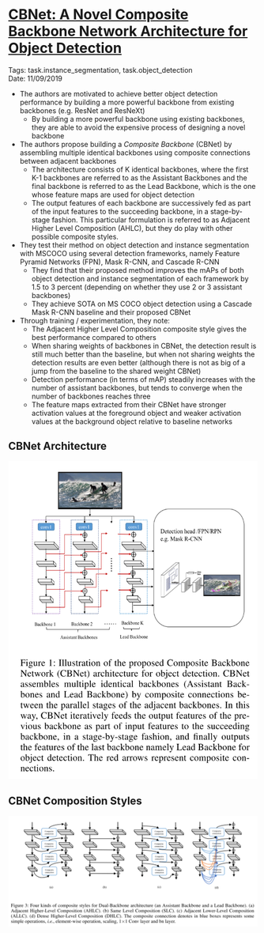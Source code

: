# [CBNet: A Novel Composite Backbone Network Architecture for Object Detection](https://arxiv.org/abs/1909.03625v1)

Tags: task.instance_segmentation, task.object_detection  
Date: 11/09/2019  

- The authors are motivated to achieve better object detection performance by building a more powerful backbone from existing backbones (e.g. ResNet and ResNeXt)
    - By building a more powerful backbone using existing backbones, they are able to avoid the expensive process of designing a novel backbone 
- The authors propose building a *Composite Backbone* (CBNet) by assembling multiple identical backbones using composite connections between adjacent backbones
    - The architecture consists of K identical backbones, where the first K-1 backbones are referred to as the Assistant Backbones and the final backbone is referred to as the Lead Backbone, which is the one whose feature maps are used for object detection
    - The output features of each backbone are successively fed as part of the input features to the succeeding backbone, in a stage-by-stage fashion. This particular formulation is referred to as Adjacent Higher Level Composition (AHLC), but they do play with other possible composite styles.
- They test their method on object detection and instance segmentation with MSCOCO using several detection frameworks, namely Feature Pyramid Networks (FPN), Mask R-CNN, and Cascade R-CNN
    - They find that their proposed method improves the mAPs of both object detection and instance segmentation of each framework by 1.5 to 3 percent (depending on whether they use 2 or 3 assistant backbones)
    - They achieve SOTA on MS COCO object detection using a Cascade Mask R-CNN baseline and their proposed CBNet
- Through training / experimentation, they note:
    - The Adjacent Higher Level Composition composite style gives the best performance compared to others
    - When sharing weights of backbones in CBNet, the detection result is still much better than the baseline, but when not sharing weights the detection results are even better (although there is not as big of a jump from the baseline to the shared weight CBNet)
    - Detection performance (in terms of mAP) steadily increases with the number of assistant backbones, but tends to converge when the number of backbones reaches three
    - The feature maps extracted from their CBNet have stronger activation values at the foreground object and weaker activation values at the background object relative to baseline networks

## CBNet Architecture

![CBNet Architecture](./images/cbnet.png)

## CBNet Composition Styles

![CBNet Composition Styles](./images/cbnet_composition.png)
